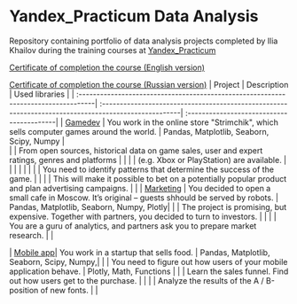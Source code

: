 # Yandex_Practicum Data Analysis
Repository containing portfolio of data analysis projects completed by Ilia Khailov during the training courses at [Yandex_Practicum](https://practicum.yandex.ru)

[Certificate of completion the course (English version)](https://github.com/AstartesXX/yandex_practicum/blob/main/yandex_da_en.pdf)

[Certificate of completion the course (Russian version)](https://github.com/AstartesXX/yandex_practicum/blob/main/yandex_da_ru.pdf)
| Project                                                                            | Description                                                                                          | Used libraries                            |
| :----------------------------------------------------------------------------------| :----------------------------------------------------------------------------------------------------| :-----------------------------------------|
| [Gamedev](https://github.com/AstartesXX/yandex_practicum/tree/main/gamedev)        | You work in the online store "Strimchik", which sells computer games around the world.               | Pandas, Matplotlib, Seaborn, Scipy, Numpy |   
|                                                                                    | From open sources, historical data on game sales, user and expert ratings, genres and platforms      |                                           |
|                                                                                    | (e.g. Xbox or PlayStation) are available.                                                            |                                           |
|                                                                                    |                                                                                                      |                                           |
|                                                                                    | You need to identify patterns that determine the success of the game.                                |                                           |
|                                                                                    | This will make it possible to bet on a potentially popular product and plan advertising campaigns.   |                                           |
| [Marketing](https://github.com/AstartesXX/yandex_practicum/tree/main/marketing)    | You decided to open a small cafe in Moscow. It’s original – guests shhould be served by robots.      | Pandas, Matplotlib, Seaborn, Numpy, Plotly|
|                                                                                    | The project is promising, but expensive. Together with partners, you decided to turn to investors.   |                                           |
|                                                                                    | You are a guru of analytics, and partners ask you to prepare market research.                        |                                           |

| [Mobile app](https://github.com/AstartesXX/yandex_practicum/tree/main/mobile%20app)| You work in a startup that sells food.                                                               | Pandas, Matplotlib, Seaborn, Scipy, Numpy,|
|                                                                                    | You need to figure out how users of your mobile application behave.                                  | Plotly, Math, Functions                   |
|                                                                                    | Learn the sales funnel. Find out how users get to the purchase.                                      |                                           |
|                                                                                    | Analyze the results of the A / B-position of new fonts.                                              |                                           |
